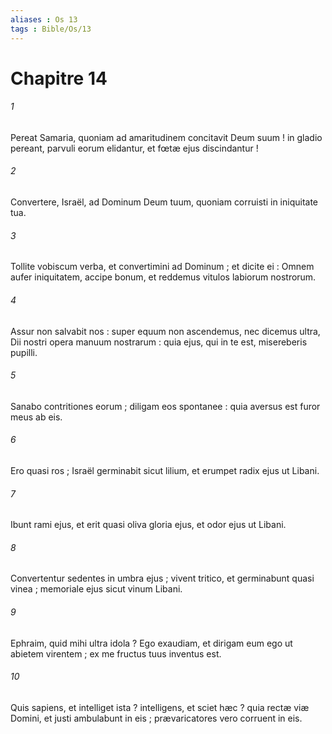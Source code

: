 ```yaml
---
aliases : Os 13
tags : Bible/Os/13
---
```


# Chapitre 14

###### 1
Pereat Samaria, quoniam ad amaritudinem concitavit Deum suum ! in gladio pereant, parvuli eorum elidantur, et fœtæ ejus discindantur !
###### 2
Convertere, Israël, ad Dominum Deum tuum, quoniam corruisti in iniquitate tua.
###### 3
Tollite vobiscum verba, et convertimini ad Dominum ; et dicite ei : Omnem aufer iniquitatem, accipe bonum, et reddemus vitulos labiorum nostrorum.
###### 4
Assur non salvabit nos : super equum non ascendemus, nec dicemus ultra, Dii nostri opera manuum nostrarum : quia ejus, qui in te est, misereberis pupilli.
###### 5
Sanabo contritiones eorum ; diligam eos spontanee : quia aversus est furor meus ab eis.
###### 6
Ero quasi ros ; Israël germinabit sicut lilium, et erumpet radix ejus ut Libani.
###### 7
Ibunt rami ejus, et erit quasi oliva gloria ejus, et odor ejus ut Libani.
###### 8
Convertentur sedentes in umbra ejus ; vivent tritico, et germinabunt quasi vinea ; memoriale ejus sicut vinum Libani.
###### 9
Ephraim, quid mihi ultra idola ? Ego exaudiam, et dirigam eum ego ut abietem virentem ; ex me fructus tuus inventus est.
###### 10
Quis sapiens, et intelliget ista ? intelligens, et sciet hæc ? quia rectæ viæ Domini, et justi ambulabunt in eis ; prævaricatores vero corruent in eis.
